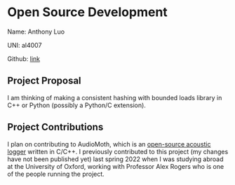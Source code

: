 # Open Source Development

Name: Anthony Luo

UNI: al4007

Github: [link]([https://github.com/timkpaine](https://github.com/luo-anthony))


## Project Proposal
I am thinking of making a consistent hashing with bounded loads library in C++ or Python (possibly a Python/C extension). 

## Project Contributions
I plan on contributing to AudioMoth, which is an [open-source acoustic logger](https://github.com/OpenAcousticDevices) written in C/C++. 
I previously contributed to this project (my changes have not been published yet) last spring 2022 when I was studying abroad at the University of Oxford, working with Professor Alex Rogers who is one of the people running the project. 
